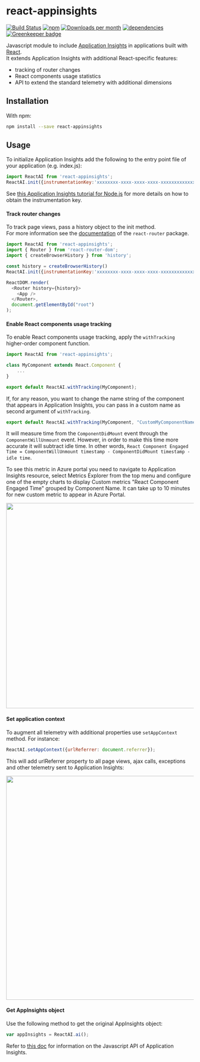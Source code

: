 # react-appinsights

[![Build Status](https://dev.azure.com/azure-public/react-appinsights/_apis/build/status/Azure.react-appinsights)](https://dev.azure.com/azure-public/react-appinsights/_build/latest?definitionId=16)
[![npm](https://img.shields.io/npm/v/react-appinsights.svg)](https://www.npmjs.com/package/react-appinsights)
[![Downloads per month](https://img.shields.io/npm/dm/react-appinsights.svg)](https://www.npmjs.com/package/react-appinsights)
[![dependencies](https://david-dm.org/Azure/react-appinsights.svg)](https://david-dm.org/Azure/react-appinsights)
[![Greenkeeper badge](https://badges.greenkeeper.io/Azure/react-appinsights.svg)](https://greenkeeper.io/)

Javascript module to include [Application Insights][appinsights-js] in applications built with [React][react].  
It extends Application Insights with additional React-specific features:
 * tracking of router changes
 * React components usage statistics
 * API to extend the standard telemetry with additional dimensions

## Installation

With npm:
```bash
npm install --save react-appinsights
```

## Usage

To initialize Application Insights add the following to the entry point 
file of your application (e.g. index.js):

```javascript
import ReactAI from 'react-appinsights';
ReactAI.init({instrumentationKey:'xxxxxxxx-xxxx-xxxx-xxxx-xxxxxxxxxxxxx'});
```
See [this Application Insights tutorial for Node.js][appinsights-nodejs] 
for more details on how to obtain the instrumentation key.

#### Track router changes

To track page views, pass a history object to the init method.  
For more information see the [documentation][react-router] of the `react-router` package.

    
```javascript
import ReactAI from 'react-appinsights';
import { Router } from 'react-router-dom';
import { createBrowserHistory } from 'history';

const history = createBrowserHistory()
ReactAI.init({instrumentationKey:'xxxxxxxx-xxxx-xxxx-xxxx-xxxxxxxxxxxxx'}, history);

ReactDOM.render(
  <Router history={history}>
    <App />
  </Router>,
  document.getElementById("root")
);
```

#### Enable React components usage tracking

To enable React components usage tracking, apply the `withTracking` higher-order 
component function.

```javascript
import ReactAI from 'react-appinsights';

class MyComponent extends React.Component {
    ... 
}

export default ReactAI.withTracking(MyComponent);
```

If, for any reason, you want to change the name string of the component 
that appears in Application Insights, 
you can pass in a custom name as second argument of `withTracking`.

```javascript
export default ReactAI.withTracking(MyComponent, "CustomMyComponentName");
```

It will measure time from the `ComponentDidMount` event through the `ComponentWillUnmount` event. 
However, in order to make this time more accurate it will subtract idle time. 
In other words, `React Component Engaged Time = ComponentWillUnmount timestamp - ComponentDidMount timestamp - idle time`.  

To see this metric in Azure portal you need to navigate to Application Insights resource, 
select Metrics Explorer from the top menu 
and configure one of the empty charts to display Custom metrics "React Component Engaged Time" 
grouped by Component Name. 
It can take up to 10 minutes for new custom metric to appear in Azure Portal.

<img width="550" src="https://cloud.githubusercontent.com/assets/3801171/18735093/eeac0496-802f-11e6-9403-50c6fe8aaf9e.png"/>

#### Set application context

To augment all telemetry with additional properties use `setAppContext` method. For instance:

```javascript
ReactAI.setAppContext({urlReferrer: document.referrer});
```

This will add urlReferrer property to all page views, ajax calls, exceptions and other telemetry sent to Application Insights:

<img width="600" src="https://cloud.githubusercontent.com/assets/3801171/18721651/43c4861e-7fe6-11e6-8541-3614111acc8f.png"/>

#### Get AppInsights object

Use the following method to get the original AppInsights object:

```javascript
var appInsights = ReactAI.ai();
```

Refer to [this doc][appinsights-js-api] for information on the Javascript API of Application Insights. 


 [react]: https://reactjs.org/
 [appinsights-js]: https://docs.microsoft.com/en-us/azure/application-insights/app-insights-javascript
 [appinsights-nodejs]: https://azure.microsoft.com/en-us/documentation/articles/app-insights-nodejs/
 [appinsights-js-api]: https://github.com/Microsoft/ApplicationInsights-JS/blob/master/API-reference.md
 [react-router]: https://github.com/ReactTraining/react-router/blob/master/FAQ.md#how-do-i-access-the-history-object-outside-of-components
